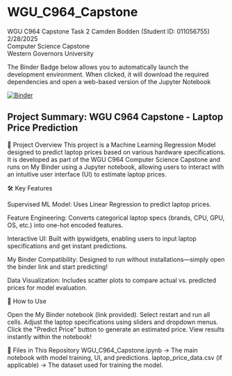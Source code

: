 # WGU_C964_Capstone
WGU C964 Capstone Task 2
Camden Bodden (Student ID: 011056755)  
2/28/2025    
Computer Science Capstone   
Western Governors University  
 
The Binder Badge below allows you to automatically launch the development environment. When clicked, it will download the required dependencies and open a web-based version of the Jupyter Notebook

[![Binder](https://mybinder.org/badge_logo.svg)](https://mybinder.org/v2/gh/CamdenBodden/WGU_C964_Capstone/60a44bffd39078709842aa0de459a8cdd427947b?urlpath=lab%2Ftree%2FWGU_C964_Capstone.ipynb)

## Project Summary: WGU C964 Capstone - Laptop Price Prediction
📌 Project Overview
This project is a Machine Learning Regression Model designed to predict laptop prices based on various hardware specifications. It is developed as part of the WGU C964 Computer Science Capstone and runs on My Binder using a Jupyter notebook, allowing users to interact with an intuitive user interface (UI) to estimate laptop prices.

🛠 Key Features

Supervised ML Model: Uses Linear Regression to predict laptop prices.

Feature Engineering: Converts categorical laptop specs (brands, CPU, GPU, OS, etc.) into one-hot encoded features.

Interactive UI: Built with ipywidgets, enabling users to input laptop specifications and get instant predictions.

My Binder Compatibility: Designed to run without installations—simply open the binder link and start predicting!

Data Visualization: Includes scatter plots to compare actual vs. predicted prices for model evaluation.

🚀 How to Use

Open the My Binder notebook (link provided). Select restart and run all cells. Adjust the laptop specifications using sliders and dropdown menus. Click the "Predict Price" button to generate an estimated price. View results instantly within the notebook!

📂 Files in This Repository
WGU_C964_Capstone.ipynb → The main notebook with model training, UI, and predictions.
laptop_price_data.csv (if applicable) → The dataset used for training the model.
